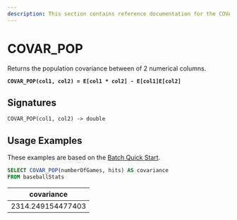 ```yaml
---
description: This section contains reference documentation for the COVAR_POP function.
---
```


# COVAR\_POP

Returns the population covariance between of 2 numerical columns.

<pre><code><strong>COVAR_POP(col1, col2) = E[col1 * col2] - E[col1]E[col2]</strong></code></pre>

## Signatures

`COVAR_POP(col1, col2) -> double`

## Usage Examples

These examples are based on the [Batch Quick Start](../../basics/getting-started/quick-start.md#batch).

```sql
SELECT COVAR_POP(numberOfGames, hits) AS covariance 
FROM baseballStats
```

| covariance        |
| ----------------- |
| 2314.249154477403 |

